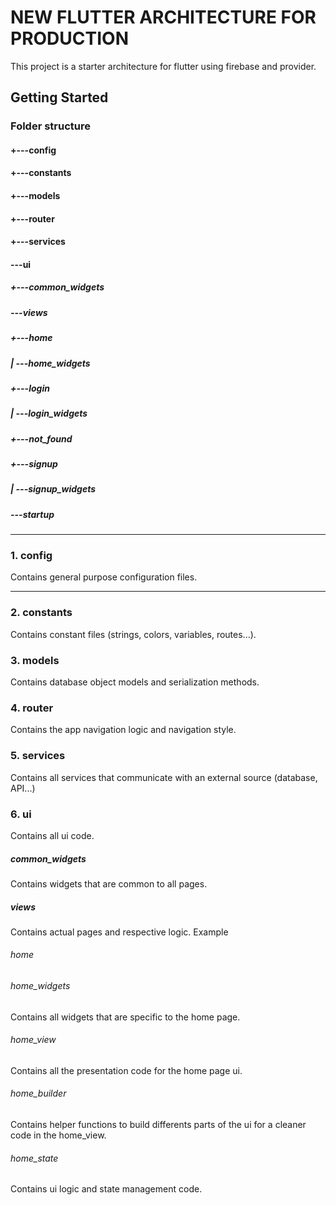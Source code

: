 # NEW FLUTTER ARCHITECTURE FOR PRODUCTION
This project is a starter architecture for flutter using firebase and provider. 
## Getting Started
### Folder structure
#### +---config
#### +---constants
#### +---models
#### +---router
#### +---services
#### \---ui
#####    +---common_widgets
#####    \---views
#####        +---home
#####        |   \---home_widgets
#####        +---login
#####        |   \---login_widgets
#####        +---not_found
#####        +---signup
#####        |   \---signup_widgets
#####        \---startup
***
### 1. config
Contains general purpose configuration files.
*** 
### 2. constants
Contains constant files (strings, colors, variables, routes...).
### 3. models
Contains database object models and serialization methods. 
### 4. router
Contains the app navigation logic and navigation style.
### 5. services
Contains all services that communicate with an external source (database, API...)
### 6. ui
Contains all ui code.
##### common_widgets
Contains widgets that are common to all pages.
##### views
Contains actual pages and respective logic.
Example
###### home
  ###### home_widgets
  Contains all widgets that are specific to the home page.
  ###### home_view
  Contains all the presentation code for the home page ui.
  ###### home_builder
  Contains helper functions to build differents parts of the ui for a cleaner code in the home_view.
  ###### home_state
  Contains ui logic and state management code.
